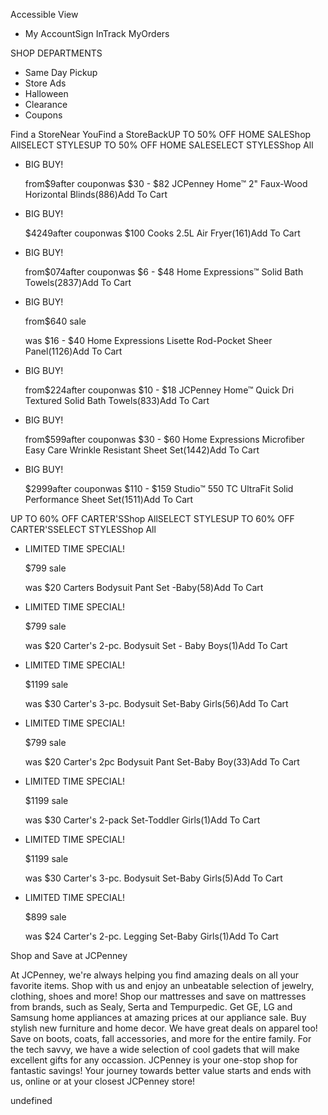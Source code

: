 Accessible View

*   My AccountSign InTrack MyOrders

SHOP DEPARTMENTS

*   Same Day Pickup
*   Store Ads
*   Halloween
*   Clearance
*   Coupons

Find a StoreNear YouFind a StoreBackUP TO 50% OFF HOME SALEShop AllSELECT STYLESUP TO 50% OFF HOME SALESELECT STYLESShop All

*   BIG BUY!
    
    from$9after couponwas $30 - $82 JCPenney Home™ 2" Faux-Wood Horizontal Blinds(886)Add To Cart
*   BIG BUY!
    
    $4249after couponwas $100 Cooks 2.5L Air Fryer(161)Add To Cart
*   BIG BUY!
    
    from$074after couponwas $6 - $48 Home Expressions™ Solid Bath Towels(2837)Add To Cart
*   BIG BUY!
    
    from$640 sale
    
    was $16 - $40 Home Expressions Lisette Rod-Pocket Sheer Panel(1126)Add To Cart
*   BIG BUY!
    
    from$224after couponwas $10 - $18 JCPenney Home™ Quick Dri Textured Solid Bath Towels(833)Add To Cart
*   BIG BUY!
    
    from$599after couponwas $30 - $60 Home Expressions Microfiber Easy Care Wrinkle Resistant Sheet Set(1442)Add To Cart
*   BIG BUY!
    
    $2999after couponwas $110 - $159 Studio™ 550 TC UltraFit Solid Performance Sheet Set(1511)Add To Cart

UP TO 60% OFF CARTER'SShop AllSELECT STYLESUP TO 60% OFF CARTER'SSELECT STYLESShop All

*   LIMITED TIME SPECIAL!
    
    $799 sale
    
    was $20 Carters Bodysuit Pant Set -Baby(58)Add To Cart
*   LIMITED TIME SPECIAL!
    
    $799 sale
    
    was $20 Carter's 2-pc. Bodysuit Set - Baby Boys(1)Add To Cart
*   LIMITED TIME SPECIAL!
    
    $1199 sale
    
    was $30 Carter's 3-pc. Bodysuit Set-Baby Girls(56)Add To Cart
*   LIMITED TIME SPECIAL!
    
    $799 sale
    
    was $20 Carter's 2pc Bodysuit Pant Set-Baby Boy(33)Add To Cart
*   LIMITED TIME SPECIAL!
    
    $1199 sale
    
    was $30 Carter's 2-pack Set-Toddler Girls(1)Add To Cart
*   LIMITED TIME SPECIAL!
    
    $1199 sale
    
    was $30 Carter's 3-pc. Bodysuit Set-Baby Girls(5)Add To Cart
*   LIMITED TIME SPECIAL!
    
    $899 sale
    
    was $24 Carter's 2-pc. Legging Set-Baby Girls(1)Add To Cart

Shop and Save at JCPenney

At JCPenney, we're always helping you find amazing deals on all your favorite items. Shop with us and enjoy an unbeatable selection of jewelry, clothing, shoes and more! Shop our mattresses and save on mattresses from brands, such as Sealy, Serta and Tempurpedic. Get GE, LG and Samsung home appliances at amazing prices at our appliance sale. Buy stylish new furniture and home decor. We have great deals on apparel too! Save on boots, coats, fall accessories, and more for the entire family. For the tech savvy, we have a wide selection of cool gadets that will make excellent gifts for any occassion. JCPenney is your one-stop shop for fantastic savings! Your journey towards better value starts and ends with us, online or at your closest JCPenney store!

undefined